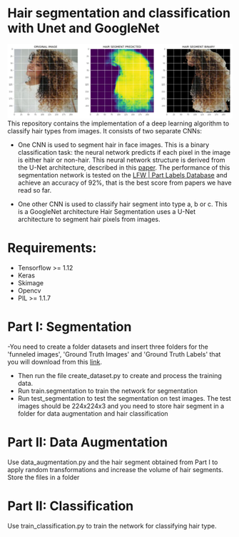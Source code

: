 # Hair segmentation and classification with Unet and GoogleNet

![Example](hair_segment_sample.png "Title")
This repository contains the implementation of a deep learning algorithm to classify hair types from images. It consists of two separate CNNs:
- One CNN is used to segment hair in face images. This is a binary classification task: the neural network predicts if each pixel in the image is either hair or non-hair. This neural network structure is derived from the U-Net architecture, described in this [paper](https://arxiv.org/abs/1505.04597). The performance of this segmentation network is tested on the [LFW | Part Labels Database](http://vis-www.cs.umass.edu/lfw/part_labels/) and achieve an accuracy of 92%, that is the best score from papers we have read so far.

- One other CNN is used to classify hair segment into type a, b or c. This is a GoogleNet architecture
Hair Segmentation uses a U-Net architecture to segment hair pixels from images.


# Requirements:
- Tensorflow >= 1.12
- Keras
- Skimage
- Opencv
- PIL >= 1.1.7

# Part I: Segmentation

-You need to create a folder datasets and insert three folders for the 'funneled images', 'Ground Truth Images' and 'Ground  Truth Labels' that you will download from this [link](http://vis-www.cs.umass.edu/lfw/part_labels/). 
- Then run the file create_dataset.py to create and process the training data.
- Run train.segmentation to train the network for segmentation
- Run test_segmentation to test the segmentation on test images. The test images should be 224x224x3 and you need to store hair segment in a folder for data augmentation and hair classification

# Part II: Data Augmentation
Use data_augmentation.py and the hair segment obtained from Part I to apply random transformations and increase the volume of hair segments. Store the files in a folder

# Part II: Classification
Use train_classification.py to train the network for classifying hair type.
